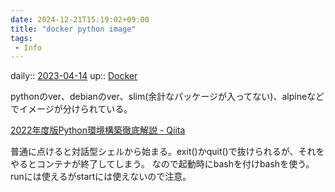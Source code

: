 ```yaml
---
date: 2024-12-21T15:19:02+09:00
title: "docker python image"
tags:
 - Info
---
```


daily:: [2023-04-14](/Daily_Note/2023-04-14.md)
up:: [Docker](../Bar/App/Docker.md)

pythonのver、debianのver、slim(余計なパッケージが入ってない)、alpineなどでイメージが分けられている。

[2022年度版Python環境構築徹底解説 - Qiita](https://qiita.com/kjm_nuco/items/733d67ff39acb41839f2)

普通に点けると対話型シェルから始まる。exit()かquit()で抜けられるが、それをやるとコンテナが終了してしまう。
なので起動時にbashを付けbashを使う。runには使えるがstartには使えないので注意。




